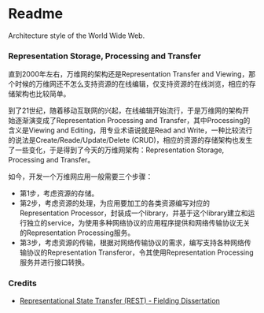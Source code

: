# Readme
Architecture style of the World Wide Web.

### Representation Storage, Processing and Transfer

直到2000年左右，万维网的架构还是Representation Transfer and Viewing，那个时候的万维网还不怎么支持资源的在线编辑，仅支持资源的在线浏览，相应的存储架构也比较简单。

到了21世纪，随着移动互联网的兴起，在线编辑开始流行，于是万维网的架构开始逐渐演变成了Representation Processing and Transfer，其中Processing的含义是Viewing and Editing，用专业术语说就是Read and Write，一种比较流行的说法是Create/Reade/Update/Delete (CRUD)，相应的资源的存储架构也发生了一些变化，于是得到了今天的万维网架构：Representation Storage, Processing and Transfer。

如今，开发一个万维网应用一般需要三个步骤：
- 第1步，考虑资源的存储。
- 第2步，考虑资源的处理，为应用要加工的各类资源编写对应的Representation Processor，封装成一个library，并基于这个library建立和运行独立的service，为使用多种网络协议的应用程序提供和网络传输协议无关的Representation Processing服务。
- 第3步，考虑资源的传输，根据对网络传输协议的需求，编写支持各种网络传输协议的Representation Transferor，令其使用Representation Processing服务并进行接口转换。

### Credits
- [Representational State Transfer (REST) - Fielding Dissertation](https://ics.uci.edu/~fielding/pubs/dissertation/rest_arch_style.htm)
